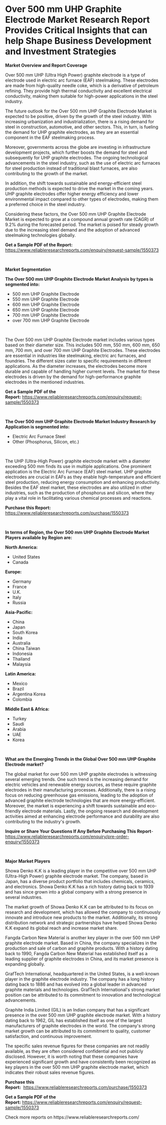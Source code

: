 <p><h1>Over 500 mm UHP Graphite Electrode Market Research Report Provides Critical Insights that can help Shape Business Development and Investment Strategies</h1></p><p><strong>Market Overview and Report Coverage</strong></p>
<p><p>Over 500 mm UHP (Ultra High Power) graphite electrode is a type of electrode used in electric arc furnace (EAF) steelmaking. These electrodes are made from high-quality needle coke, which is a derivative of petroleum refining. They provide high thermal conductivity and excellent electrical conductivity, making them suitable for high-power applications in the steel industry.</p><p>The future outlook for the Over 500 mm UHP Graphite Electrode Market is expected to be positive, driven by the growth of the steel industry. With increasing urbanization and industrialization, there is a rising demand for steel in construction, automotive, and other sectors. This, in turn, is fueling the demand for UHP graphite electrodes, as they are an essential component in the EAF steelmaking process.</p><p>Moreover, governments across the globe are investing in infrastructure development projects, which further boosts the demand for steel and subsequently for UHP graphite electrodes. The ongoing technological advancements in the steel industry, such as the use of electric arc furnaces for steel production instead of traditional blast furnaces, are also contributing to the growth of the market.</p><p>In addition, the shift towards sustainable and energy-efficient steel production methods is expected to drive the market in the coming years. UHP graphite electrodes offer higher energy efficiency and lower environmental impact compared to other types of electrodes, making them a preferred choice in the steel industry.</p><p>Considering these factors, the Over 500 mm UHP Graphite Electrode Market is expected to grow at a compound annual growth rate (CAGR) of 9.2% during the forecasted period. The market is poised for steady growth due to the increasing steel demand and the adoption of advanced steelmaking technologies globally.</p></p>
<p><strong>Get a Sample PDF of the Report:</strong> <a href="https://www.reliableresearchreports.com/enquiry/request-sample/1550373">https://www.reliableresearchreports.com/enquiry/request-sample/1550373</a></p>
<p>&nbsp;</p>
<p><strong>Market Segmentation</strong></p>
<p><strong>The Over 500 mm UHP Graphite Electrode Market Analysis by types is segmented into:</strong></p>
<p><ul><li>500 mm UHP Graphite Electrode</li><li>550 mm UHP Graphite Electrode</li><li>600 mm UHP Graphite Electrode</li><li>650 mm UHP Graphite Electrode</li><li>700 mm UHP Graphite Electrode</li><li>over 700 mm UHP Graphite Electrode</li></ul></p>
<p>&nbsp;</p>
<p><p>The Over 500 mm UHP Graphite Electrode market includes various types based on their diameter size. This includes 500 mm, 550 mm, 600 mm, 650 mm, 700 mm, and over 700 mm UHP Graphite Electrodes. These electrodes are essential in industries like steelmaking, electric arc furnaces, and foundries. The different sizes cater to specific requirements in different applications. As the diameter increases, the electrodes become more durable and capable of handling higher current levels. The market for these electrodes is driven by the demand for high-performance graphite electrodes in the mentioned industries.</p></p>
<p><strong>Get a Sample PDF of the Report:</strong>&nbsp;<a href="https://www.reliableresearchreports.com/enquiry/request-sample/1550373">https://www.reliableresearchreports.com/enquiry/request-sample/1550373</a></p>
<p>&nbsp;</p>
<p><strong>The Over 500 mm UHP Graphite Electrode Market Industry Research by Application is segmented into:</strong></p>
<p><ul><li>Electric Arc Furnace Steel</li><li>Other (Phosphorus, Silicon, etc.)</li></ul></p>
<p>&nbsp;</p>
<p><p>The UHP (Ultra-High Power) graphite electrode market with a diameter exceeding 500 mm finds its use in multiple applications. One prominent application is the Electric Arc Furnace (EAF) steel market. UHP graphite electrodes are crucial in EAFs as they enable high-temperature and efficient steel production, reducing energy consumption and enhancing productivity. Besides the EAF steel market, these electrodes are also utilized in other industries, such as the production of phosphorus and silicon, where they play a vital role in facilitating various chemical processes and reactions.</p></p>
<p><strong>Purchase this Report:</strong>&nbsp; <a href="https://www.reliableresearchreports.com/purchase/1550373">https://www.reliableresearchreports.com/purchase/1550373</a></p>
<p>&nbsp;</p>
<p><strong>In terms of Region, the Over 500 mm UHP Graphite Electrode Market Players available by Region are:</strong></p>
<p>
    <p> <strong> North America: </strong>
        <ul>
            <li>United States</li>
            <li>Canada</li>
        </ul>
        </p> 
    <p> <strong> Europe: </strong>
        <ul>
            <li>Germany</li>
            <li>France</li>
            <li>U.K.</li>
            <li>Italy</li>
            <li>Russia</li>
        </ul>
        </p> 
    <p> <strong> Asia-Pacific: </strong>
        <ul>
            <li>China</li>
            <li>Japan</li>
            <li>South Korea</li>
            <li>India</li>
            <li>Australia</li>
            <li>China Taiwan</li>
            <li>Indonesia</li>
            <li>Thailand</li>
            <li>Malaysia</li>
        </ul>
        </p> 
    <p> <strong> Latin America: </strong>
        <ul>
            <li>Mexico</li>
            <li>Brazil</li>
            <li>Argentina Korea</li>
            <li>Colombia</li>
        </ul>
        </p> 
    <p> <strong> Middle East & Africa: </strong>
        <ul>
            <li>Turkey</li>
            <li>Saudi</li>
            <li>Arabia</li>
            <li>UAE</li>
            <li>Korea</li>
        </ul>
    </p>
    </p>
<p>&nbsp;</p>
<p><strong>What are the Emerging Trends in the Global Over 500 mm UHP Graphite Electrode market?</strong></p>
<p><p>The global market for over 500 mm UHP graphite electrodes is witnessing several emerging trends. One such trend is the increasing demand for electric vehicles and renewable energy sources, as these require graphite electrodes in their manufacturing processes. Additionally, there is a rising focus on reducing greenhouse gas emissions, leading to the adoption of advanced graphite electrode technologies that are more energy-efficient. Moreover, the market is experiencing a shift towards sustainable and eco-friendly electrode materials. Lastly, the ongoing research and development activities aimed at enhancing electrode performance and durability are also contributing to the industry's growth.</p></p>
<p><strong>Inquire or Share Your Questions If Any Before Purchasing This Report</strong>- <a href="https://www.reliableresearchreports.com/enquiry/pre-order-enquiry/1550373">https://www.reliableresearchreports.com/enquiry/pre-order-enquiry/1550373</a></p>
<p>&nbsp;</p>
<p><strong>Major Market Players</strong></p>
<p><p>Showa Denko K.K is a leading player in the competitive over 500 mm UHP (Ultra-High Power) graphite electrode market. The company, based in Japan, has a diverse product portfolio that includes chemicals, ceramics, and electronics. Showa Denko K.K has a rich history dating back to 1939 and has since grown into a global company with a strong presence in several industries.</p><p>The market growth of Showa Denko K.K can be attributed to its focus on research and development, which has allowed the company to continuously innovate and introduce new products to the market. Additionally, its strong distribution network and strategic partnerships have helped Showa Denko K.K expand its global reach and increase market share.</p><p>Fangda Carbon New Material is another key player in the over 500 mm UHP graphite electrode market. Based in China, the company specializes in the production and sale of carbon and graphite products. With a history dating back to 1990, Fangda Carbon New Material has established itself as a leading supplier of graphite electrodes in China, and its market presence is expanding globally.</p><p>GrafTech International, headquartered in the United States, is a well-known player in the graphite electrode industry. The company has a long history dating back to 1886 and has evolved into a global leader in advanced graphite materials and technologies. GrafTech International's strong market position can be attributed to its commitment to innovation and technological advancements.</p><p>Graphite India Limited (GIL) is an Indian company that has a significant presence in the over 500 mm UHP graphite electrode market. With a history dating back to 1962, GIL has established itself as one of the largest manufacturers of graphite electrodes in the world. The company's strong market growth can be attributed to its commitment to quality, customer satisfaction, and continuous improvement.</p><p>The specific sales revenue figures for these companies are not readily available, as they are often considered confidential and not publicly disclosed. However, it is worth noting that these companies have experienced significant growth and have consistently been recognized as key players in the over 500 mm UHP graphite electrode market, which indicates their robust sales revenue figures.</p></p>
<p><strong>Purchase this Report:</strong>&nbsp;&nbsp;<a href="https://www.reliableresearchreports.com/purchase/1550373">https://www.reliableresearchreports.com/purchase/1550373</a></p>
<p></p>
<p><strong>Get a Sample PDF of the Report:</strong>&nbsp;<a href="https://www.reliableresearchreports.com/enquiry/request-sample/1550373">https://www.reliableresearchreports.com/enquiry/request-sample/1550373</a></p>
<p>Check more reports on https://www.reliableresearchreports.com/</p>